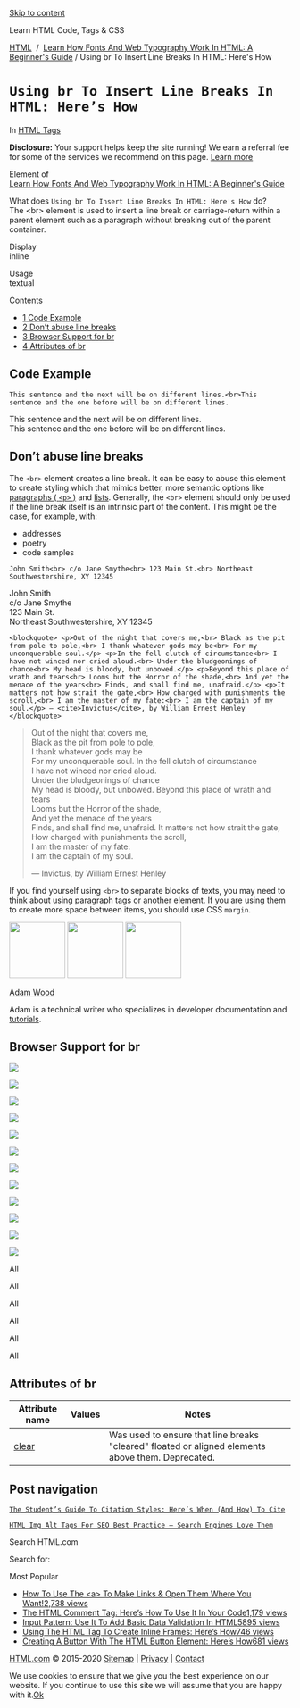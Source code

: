 <a href="#site-main" class="skip-link screen-reader-text">Skip to content</a>

[](https://html.com/)

Learn HTML Code, Tags & CSS

[HTML](https://html.com/)  /  [Learn How Fonts And Web Typography Work In HTML: A Beginner's Guide](https://html.com/fonts/) / Using br To Insert Line Breaks In HTML: Here's How

# `Using br To Insert Line Breaks In HTML: Here’s How`

In <span class="post-meta-category">[HTML Tags](https://html.com/tags/)</span>

**Disclosure:** Your support helps keep the site running! We earn a referral fee for some of the services we recommend on this page. [Learn more](https://html.com/disclosure/)

Element of  
[Learn How Fonts And Web Typography Work In HTML: A Beginner's Guide](https://html.com/fonts/)

What does `Using br To Insert Line Breaks In HTML: Here's How` do?  
The &lt;br&gt; element is used to insert a line break or carriage-return within a parent element such as a paragraph without breaking out of the parent container.

Display  
inline

Usage  
textual

Contents

- [<span class="toc_number toc_depth_1">1</span> Code Example](#Code_Example)
- [<span class="toc_number toc_depth_1">2</span> Don’t abuse line breaks](#Don8217t_abuse_line_breaks)
- [<span class="toc_number toc_depth_1">3</span> Browser Support for br](#Browser_Support_for_br)
- [<span class="toc_number toc_depth_1">4</span> Attributes of br](#Attributes_of_br)

## <span id="Code_Example">Code Example</span>

    This sentence and the next will be on different lines.<br>This sentence and the one before will be on different lines.

This sentence and the next will be on different lines.  
This sentence and the one before will be on different lines.

<span class="underline"></span>

## <span id="Don8217t_abuse_line_breaks">Don’t abuse line breaks</span>

The `<br>` element creates a line break. It can be easy to abuse this element to create styling which that mimics better, more semantic options like [paragraphs ( `<p>` )](https://html.com/tags/p/) and [lists](https://html.com/tags/ul/). Generally, the `<br>` element should only be used if the line break itself is an intrinsic part of the content. This might be the case, for example, with:

- addresses
- poetry
- code samples

<!-- -->

    John Smith<br> c/o Jane Smythe<br> 123 Main St.<br> Northeast Southwestershire, XY 12345

John Smith  
c/o Jane Smythe  
123 Main St.  
Northeast Southwestershire, XY 12345

    <blockquote> <p>Out of the night that covers me,<br> Black as the pit from pole to pole,<br> I thank whatever gods may be<br> For my unconquerable soul.</p> <p>In the fell clutch of circumstance<br> I have not winced nor cried aloud.<br> Under the bludgeonings of chance<br> My head is bloody, but unbowed.</p> <p>Beyond this place of wrath and tears<br> Looms but the Horror of the shade,<br> And yet the menace of the years<br> Finds, and shall find me, unafraid.</p> <p>It matters not how strait the gate,<br> How charged with punishments the scroll,<br> I am the master of my fate:<br> I am the captain of my soul.</p> — <cite>Invictus</cite>, by William Ernest Henley </blockquote>

> Out of the night that covers me,  
> Black as the pit from pole to pole,  
> I thank whatever gods may be  
> For my unconquerable soul. In the fell clutch of circumstance  
> I have not winced nor cried aloud.  
> Under the bludgeonings of chance  
> My head is bloody, but unbowed. Beyond this place of wrath and tears  
> Looms but the Horror of the shade,  
> And yet the menace of the years  
> Finds, and shall find me, unafraid. It matters not how strait the gate,  
> How charged with punishments the scroll,  
> I am the master of my fate:  
> I am the captain of my soul.
>
> — Invictus, by William Ernest Henley

If you find yourself using `<br>` to separate blocks of texts, you may need to think about using paragraph tags or another element. If you are using them to create more space between items, you should use CSS `margin`.

<img src="http://html.com/wp-content/plugins/a3-lazy-load/assets/images/lazy_placeholder.gif" class="lazy lazy-hidden avatar avatar-100 photo" width="100" height="100" />

<img src="http://html.com/wp-content/plugins/a3-lazy-load/assets/images/lazy_placeholder.gif" class="lazy lazy-hidden avatar avatar-100 photo" width="100" height="100" />

<img src="https://secure.gravatar.com/avatar/3af4194cc38fbc6d4e68fbe7536347d5?s=100&amp;d=mm&amp;r=g" class="avatar avatar-100 photo" srcset="https://secure.gravatar.com/avatar/3af4194cc38fbc6d4e68fbe7536347d5?s=200&amp;d=mm&amp;r=g 2x" width="100" height="100" />

[Adam Wood](https://html.com/author/html/)

<span class="fn">Adam is a technical writer who specializes in developer documentation and [tutorials](https://html.com/).</span>

[<span class="saboxplugin-icon-grey saboxplugin-icon-linkedin"></span>](https://www.linkedin.com/in/adammichaelwood)

<span id="tho-end-content" style="display: block; visibility: hidden;"></span>

## <span id="Browser_Support_for_br">Browser Support for br</span>

<img src="http://html.com/wp-content/plugins/a3-lazy-load/assets/images/lazy_placeholder.gif" class="lazy lazy-hidden" />

![](https://html.com/wp-content/plugins/htmlcodetutorial-plugin/assets/images/ie-true.png)

<img src="http://html.com/wp-content/plugins/a3-lazy-load/assets/images/lazy_placeholder.gif" class="lazy lazy-hidden" />

![](https://html.com/wp-content/plugins/htmlcodetutorial-plugin/assets/images/firefox-true.png)

<img src="http://html.com/wp-content/plugins/a3-lazy-load/assets/images/lazy_placeholder.gif" class="lazy lazy-hidden" />

![](https://html.com/wp-content/plugins/htmlcodetutorial-plugin/assets/images/chrome-true.png)

<img src="http://html.com/wp-content/plugins/a3-lazy-load/assets/images/lazy_placeholder.gif" class="lazy lazy-hidden" />

![](https://html.com/wp-content/plugins/htmlcodetutorial-plugin/assets/images/edge-true.png)

<img src="http://html.com/wp-content/plugins/a3-lazy-load/assets/images/lazy_placeholder.gif" class="lazy lazy-hidden" />

![](https://html.com/wp-content/plugins/htmlcodetutorial-plugin/assets/images/safari-true.png)

<img src="http://html.com/wp-content/plugins/a3-lazy-load/assets/images/lazy_placeholder.gif" class="lazy lazy-hidden" />

![](https://html.com/wp-content/plugins/htmlcodetutorial-plugin/assets/images/opera-true.png)

<span class="browser-supported">All</span>

<span class="browser-supported">All</span>

<span class="browser-supported">All</span>

<span class="browser-supported">All</span>

<span class="browser-supported">All</span>

<span class="browser-supported">All</span>

## <span id="Attributes_of_br">Attributes of br</span>

<table><thead><tr class="header"><th>Attribute name</th><th>Values</th><th>Notes</th></tr></thead><tbody><tr class="odd"><td><a href="https://html.com/attributes/br-clear/" class="linked-name deprecated">clear</a><br />
</td><td></td><td>Was used to ensure that line breaks "cleared" floated or aligned elements above them. Deprecated.</td></tr></tbody></table>

## Post navigation

[<span class="nav-link-label"><span class="genericon genericon-previous"></span></span>`The Student’s Guide To Citation Styles: Here’s When (And How) To Cite`](https://html.com/resources/citation-guide/)

[`HTML Img Alt Tags For SEO Best Practice – Search Engines Love Them`<span class="nav-link-label"><span class="genericon genericon-next"></span></span>](https://html.com/attributes/img-alt/)

Search HTML.com

<span class="screen-reader-text">Search for:</span>

Most Popular

- <a href="https://html.com/attributes/a-target/" class="popular_posts_bars_link">How To Use The &lt;a&gt; To Make Links &amp; Open Them Where You Want!</a><span class="popular_posts_bars_comment_count_hold"><a href="https://html.com/attributes/a-target/#comments" class="popular_posts_bars_comment_count">2,738 views</a><span class="popular_posts_bars_comment_count_triangle"></span></span>
- <a href="https://html.com/tags/comment-tag/" class="popular_posts_bars_link">The HTML Comment Tag: Here’s How To Use It In Your Code</a><span class="popular_posts_bars_comment_count_hold"><a href="https://html.com/tags/comment-tag/#comments" class="popular_posts_bars_comment_count">1,179 views</a><span class="popular_posts_bars_comment_count_triangle"></span></span>
- <a href="https://html.com/attributes/input-pattern/" class="popular_posts_bars_link">Input Pattern: Use It To Add Basic Data Validation In HTML5</a><span class="popular_posts_bars_comment_count_hold"><a href="https://html.com/attributes/input-pattern/#comments" class="popular_posts_bars_comment_count">895 views</a><span class="popular_posts_bars_comment_count_triangle"></span></span>
- <a href="https://html.com/tags/iframe/" class="popular_posts_bars_link">Using The HTML Tag To Create Inline Frames: Here’s How</a><span class="popular_posts_bars_comment_count_hold"><a href="https://html.com/tags/iframe/#comments" class="popular_posts_bars_comment_count">746 views</a><span class="popular_posts_bars_comment_count_triangle"></span></span>
- <a href="https://html.com/tags/button/" class="popular_posts_bars_link">Creating A Button With The HTML Button Element: Here’s How</a><span class="popular_posts_bars_comment_count_hold"><a href="https://html.com/tags/button/#comments" class="popular_posts_bars_comment_count">681 views</a><span class="popular_posts_bars_comment_count_triangle"></span></span>

[HTML.com](https://html.com/) © 2015-2020 [Sitemap](https://html.com/sitemap/) | [Privacy](https://html.com/privacy/) | [Contact](https://html.com/contact/)

<span id="cn-notice-text" class="cn-text-container">We use cookies to ensure that we give you the best experience on our website. If you continue to use this site we will assume that you are happy with it.</span><span id="cn-notice-buttons" class="cn-buttons-container"><a href="#" id="cn-accept-cookie" class="cn-set-cookie cn-button bootstrap button">Ok</a></span><a href="javascript:void(0);" id="cn-close-notice" class="cn-close-icon"></a>
